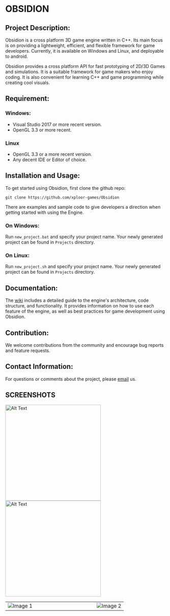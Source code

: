 
# OBSIDION

## Project Description:
Obsidion is a cross platform 3D game engine written in C++.
Its main focus is on providing a lightweight, efficient, and flexible framework for game developers.
Currently, it is available on Windows and Linux, and deployable to android.

Obsidion provides a cross platform API for fast prototyping of 2D/3D Games and simulations. It is a suitable framework for game makers who enjoy coding.
It is also convenient for learning C++ and game programming while creating cool visuals.


## Requirement:
### Windows:
 * Visual Studio 2017 or more recent version.
 * OpenGL 3.3 or more recent.
### Linux
 * OpenGL 3.3 or a more recent version.
 * Any decent IDE or Editor of choice.

## Installation and Usage:

To get started using Obsidion, first clone the github repo:
```
git clone https://github.com/xploor-games/Obsidion
```
There are examples and sample code to give developers a direction when getting started with using the Engine.

### On Windows:
Run `new_project.bat` and specify your project name. Your newly generated project can be found in `Projects` directory.
### On Linux:
Run `new_project.sh` and specify your project name. Your newly generated project can be found in `Projects` directory.

## Documentation:
The [wiki](https://github.com/xploor-games/Obsidion/wiki) includes a detailed guide to the engine's architecture, code structure, and functionality.
It provides information on how to use each feature of the engine, as well as best practices for game development using Obsidion.


## Contribution:
We welcome contributions from the community and encourage bug reports and feature requests.


## Contact Information:
For questions or comments about the project, please [email](mailto:yynahim@gmail.com) us.

## SCREENSHOTS

<img src="https://raw.githubusercontent.com/xploor-games/xploor-games.github.io/main/images/archer.png" alt="Alt Text" width="300">
<img src="https://raw.githubusercontent.com/xploor-games/xploor-games.github.io/main/images/GLES3JNI.jpg" alt="Alt Text" width="300">
<!-- ![Game Screenshot](https://raw.githubusercontent.com/xploor-games/xploor-games.github.io/main/images/archer.png)
![Game Screenshot](https://raw.githubusercontent.com/xploor-games/xploor-games.github.io/main/images/GLES3JNI.jpg) -->
<table>
  <tr>
    <td style="width: 75%;">
      <img src="https://raw.githubusercontent.com/xploor-games/xploor-games.github.io/main/images/archer.png" alt="Image 1">
    </td>
    <td style="width: 25%;">
      <img src="https://raw.githubusercontent.com/xploor-games/xploor-games.github.io/main/images/GLES3JNI.jpg" alt="Image 2">
    </td>
  </tr>
</table>




